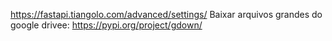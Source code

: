 https://fastapi.tiangolo.com/advanced/settings/
Baixar arquivos grandes do google drivee: https://pypi.org/project/gdown/
